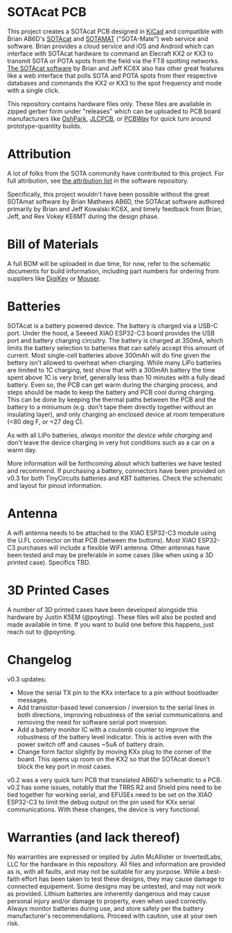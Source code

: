 # SOTAcat PCB

This project creates a SOTAcat PCB designed in [KiCad](https://www.kicad.org) and compatible with Brian AB6D's [SOTAcat](https://github.com/SOTAmat/SOTAcat) and [SOTAMAT](https://sotamat.com/) ("SOTA-Mate") web service and software. Brian provides a cloud service and iOS and Android which can interface with SOTAcat hardware to command an Elecraft KX2 or KX3 to transmit SOTA or POTA spots from the field via the FT8 spotting networks.  [The SOTAcat software](https://github.com/SOTAmat/) by Brian and Jeff KC6X also has other great features like a web interface that polls SOTA and POTA spots from their respective databases and commands the KX2 or KX3 to the spot frequency and mode with a single click.

This repository contains hardware files only. These files are available in zipped gerber form under "releases" which can be uploaded to PCB board manufacturers like [OshPark](https://www.oshpark.com), [JLCPCB](https://www.jlcpcb.com), or [PCBWay](https://www.pcbway.com) for quick turn around prototype-quantity builds.

# Attribution

A lot of folks from the SOTA community have contributed to this project.  For full attribution, see [the attribution list](https://github.com/SOTAmat/SOTAcat?tab=readme-ov-file#attribution) in the software repository. 

Specifically, this project wouldn't have been possible without the great SOTAmat software by Brian Mathews AB6D, the SOTAcat software authored primarily by Brian and Jeff Kowalski KC6X, and timely feedback from Brian, Jeff, and Rex Vokey KE6MT during the design phase.

# Bill of Materials

A full BOM will be uploaded in due time, for now, refer to the schematic documents for build information, including part numbers for ordering from suppliers like [DigiKey](https://www.digikey.com) or [Mouser](https://www.mouser.com).

# Batteries

SOTAcat is a battery powered device. The battery is charged via a USB-C port.  Under the hood, a Seeeed XIAO ESP32-C3 board provides the USB port and battery charging circuitry. The battery is charged at 350mA, which limits the battery selection to batteries that can safely accept this amount of current. Most single-cell batteries above 300mAh will do fine given the bettery isn't allowed to overheat when charging. While many LiPo batteries are limited to 1C charging, test show that with a 300mAh battery the time spent above 1C is very brief, generally less than 10 minutes with a fully dead battery. Even so, the PCB can get warm during the charging process, and steps should be made to keep the battery and PCB cool during charging. This can be done by keeping the thermal paths between the PCB and the battery to a miniumum (e.g. don't tape them directly together without an insulating layer), and only charging an enclosed device at room temperature (<80 deg F, or <27 deg C).  

As with all LiPo batteries, *always monitor the device while charging* and don't leave the device charging in very hot conditions such as a car on a warm day.

More information will be forthcoming about which batteries we have tested and recommend. If purchasing a battery, connectors have been provided on v0.3 for both TinyCircuits batteries and KBT batteries. Check the schematic and layout for pinout information.

# Antenna

A wifi antenna needs to be attached to the XIAO ESP32-C3 module using the U.FL connector on that PCB (between the buttons).  Most XIAO ESP32-C3 purchases will include a flexible WiFI antenna. Other antennas have been tested and may be preferable in some cases (like when using a 3D printed case). Specifics TBD. 

# 3D Printed Cases

A number of 3D printed cases have been developed alongside this hardware by Justin K5EM (@poyting).  These files will also be posted and made available in time. If you want to build one before this happens, just reach out to @poynting.

# Changelog

v0.3 updates:
* Move the serial TX pin to the KXx interface to a pin without bootloader messages.
* Add transistor-based level conversion / inversion to the serial lines in both directions, improving robustness of the serial communications and removing the need for software serial port inversion.
* Add a battery monitor IC with a coulomb counter to improve the robustness of the battery level indicator. This is active even with the power switch off and causes ~5uA of battery drain. 
* Change form factor slightly by moving KXx plug to the corner of the board. This opens up room on the KX2 so that the SOTAcat doesn't block the key port in most cases.

v0.2 was a very quick turn PCB that translated AB6D's schematic to a PCB. v0.2 has some issues, notably that the TRRS R2 and Shield pins need to be tied together for working serial, and EFUSEs need to be set on the XIAO ESP32-C3 to limit the debug output on the pin used for KXx serial communications. With these changes, the device is very functional.

# Warranties (and lack thereof)

No warranties are expressed or implied by Jutin McAllister or InvertedLabs, LLC for the hardware in this repository. All files and information are provided as is, with all faults, and may not be suitable for any purpose.  While a best-faith effort has been taken to test these designs, they may cause damage to connected equipement. Some designs may be untested, and may not work as provided. Lithium batteries are inherently dangerous and may cause personal injury and/or damage to property, even when used correctly. Always monitor batteries during use, and store safely per the battery manufacturer's recommendations. Proceed with caution, use at your own risk.
